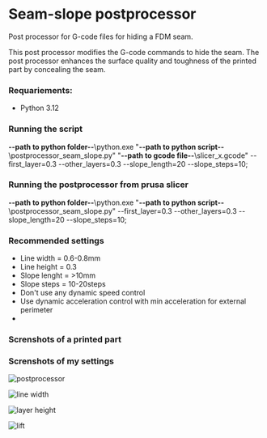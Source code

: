 # Seam-slope postprocessor
Post processor for G-code files for hiding a FDM seam.

This post processor modifies the G-code commands to hide the seam. The post processor enhances the surface quality and toughness of the printed part by concealing the seam.

### Requariements:
- Python 3.12

### Running the script
**--path to python folder--**\python.exe "**--path to python script--**\postprocessor_seam_slope.py" "**--path to gcode file--**\slicer_x.gcode" --first_layer=0.3 --other_layers=0.3 --slope_length=20 --slope_steps=10;

### Running the postprocessor from prusa slicer
**--path to python folder--**\python.exe "**--path to python script--**\postprocessor_seam_slope.py" --first_layer=0.3 --other_layers=0.3 --slope_length=20 --slope_steps=10;

### Recommended settings
- Line width = 0.6-0.8mm
- Line height = 0.3
- Slope lenght = >10mm
- Slope steps = 10-20steps
- Don't use any dynamic speed control
- Use dynamic acceleration control with min acceleration for external perimeter
- 
### Screnshots of a printed part


### Screnshots of my settings
![postprocessor](https://github.com/vgdh/seam-slope-postprocessor/assets/15322782/950390c4-cd86-4dfc-8f58-d2cd4132007f)

![line width](https://github.com/vgdh/seam-slope-postprocessor/assets/15322782/815964ec-44c0-4854-8aab-6751fbfa1167)

![layer height](https://github.com/vgdh/seam-slope-postprocessor/assets/15322782/832873c5-f7b7-4826-a2d8-89219c82a22b)

![lift](https://github.com/vgdh/seam-slope-postprocessor/assets/15322782/610a1689-aad4-4379-9818-b9a61942c0a3)
